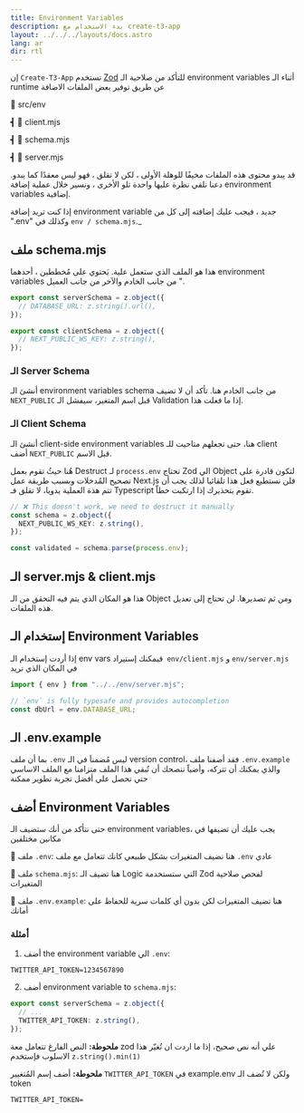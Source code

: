 ```yaml
---
title: Environment Variables
description: بدء الاستخدام مع create-t3-app
layout: ../../../layouts/docs.astro
lang: ar
dir: rtl
---
```


إن `Create-T3-App` تستخدم [Zod](https://github.com/colinhacks/zod) للتأكد من صلاحية الـ environment variables أثناء الـ runtime عن طريق توفير بعض الملفات الاضافة

📁 src/env

┫ 📄 client.mjs

┫ 📄 schema.mjs

┫ 📄 server.mjs

قد يبدو محتوى هذه الملفات مخيفًا للوهلة الأولى ، لكن لا تقلق ، فهو ليس معقدًا كما يبدو. دعنا نلقي نظرة عليها واحدة تلو الأخرى ، ونسير خلال عملية إضافة environment variables إضافية.

إذا كنت تريد إضافة environment variable جديد ، فيجب عليك إضافته إلى كل من ".env" وكذلك في `env / schema.mjs`.\_

## ملف schema.mjs

هذا هو الملف الذي ستعمل علية. يَحتوي على مُخططين ، أحدهما environment variables من جانب الخادم والآخر من جانب العميل ".

```ts:env/schema.mjs
export const serverSchema = z.object({
  // DATABASE_URL: z.string().url(),
});

export const clientSchema = z.object({
  // NEXT_PUBLIC_WS_KEY: z.string(),
});
```

### الـ Server Schema

أنشئ الـ environment variables schema من جانب الخادم هنا.
تأكد أن لا تضيف `NEXT_PUBLIC` قبل اسم المتغير، سيفشل الـ Validation إذا ما فعلت هذا.

### الـ Client Schema

أنشئ الـ client-side environment variables هنا، حتى تجعلهم متاحيت للـ client أضف `NEXT_PUBLIC` قبل الاسم.

هُنا حيثُ تقوم بعمل Destruct لـ `process.env`
تحتاج Zod الي Object لتكون قادرة على تصحيح المُدخلات وبسبب طريقة عمل Next.js فلن نستطيع فعل هذا تلقائيا لذلك يجب أن تتم هذة العملية يدويا، لا تقلق فـ Typescript تقوم بتحذيرك إذا ارتكبت خطاّ.

```ts
// ❌ This doesn't work, we need to destruct it manually
const schema = z.object({
  NEXT_PUBLIC_WS_KEY: z.string(),
});

const validated = schema.parse(process.env);
```

## الـ server.mjs & client.mjs

هذا هو المكان الذي يتم فيه التحقق من الـ Object ومن ثم تصديرها. لن تحتاج إلى تعديل هذه الملفات.

## إستخدام الـ Environment Variables

إذا أردت إستخدام الـ env vars فيمكنك إستيراد` env/client.mjs` و `env/server.mjs` في المكان الذي تريد

```ts:pages/api/hello.ts
import { env } from "../../env/server.mjs";

// `env` is fully typesafe and provides autocompletion
const dbUrl = env.DATABASE_URL;
```

## الـ .env.example

بما أن ملف `.env` ليس مُضمناَ في الـ version control، فقد أضفنا ملف `.env.example` والذي يمكنك أن تتركه، وأضياََ ننصحك أن تُبقي هذا الملف متزامنا مع الملف الاساسي حتي تحصل علي أفضل تجربة تطوير ممكنة

## أضف Environment Variables

حتى نتأكد من أنك ستضيف الـ environment variables، يجب عليك أن تضيفها في مكانين مختلفين

📄 ملف `.env`: هنا نضيف المتغيرات بشكل طبيعي كانك تتعامل مع ملف `.env` عادي

📄 ملف `schema.mjs`: هنا تضيف الـ Logic التي ستستخدمة Zod لفحص صلاحية المتغيرات

📄 ملف `.env.example`: هنا تضيف المتغيرات لكن بدون أي كلمات سرية للحفاظ على أمانك

### أمثلة

1. أضف the environment variable الي `.env`:

```
TWITTER_API_TOKEN=1234567890
```

2. أضف environment variable to `schema.mjs`:

```ts
export const serverSchema = z.object({
  // ...
  TWITTER_API_TOKEN: z.string(),
});
```

**ملحوطة:** النص الفارغ تتعامل معة zod علي أنه نص صحيح، إذا ما اردت ان تُغيّر هذا الاسلوب فإستخدم `z.string().min(1)`

**ملحوطة:** أضف إسم المُتغيير `TWITTER_API_TOKEN` في example.env ولكن لا تُضف الـ token

```
TWITTER_API_TOKEN=
```
